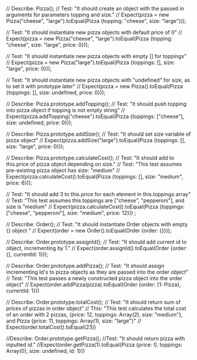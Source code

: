 // Describe: Pizza();
// Test: "It should create an object with the passed in arguments for parameters topping and size."
// Expect(pizza = new Pizza("cheese", "large").toEqual(Pizza {topping: "cheese", size: "large"}));

// Test: "It should instantiate new pizza objects with default price of 0"
// Expect(pizza = new Pizza("cheese", "large").toEqual(Pizza {topping: "cheese", size: "large", price: 0}));

// Test: "It should instantiate new pizza objects with empty [] for toppings"
// Expect(pizza = new Pizza("large").toEqual(Pizza {toppings: [], size: "large", price: 0}));

// Test: "It should instantiate new pizza objects with "undefined" for size, as to set it with prototype later"
// Expect(pizza = new Pizza().toEqual(Pizza {toppings: [], size: undefined, price: 0}));

// Describe: Pizza.prototype.addTopping();
// Test: "It should push topping into pizza object if topping is not empty string"
// Expect(pizza.addTopping("cheese").toEqual(Pizza {toppings: ["cheese"], size: undefined, price: 0}));

// Describe: Pizza.prototype.addSize();
// Test: "It should set size variable of pizza object"
// Expect(pizza.addSize("large").toEqual(Pizza {toppings: [], size: "large", price: 0}));

// Describe: Pizza.prototype.calculateCost();
// Test: "It should add to this.price of pizza object depending on size."
// Test: "This test assumes pre-existing pizza object has size: "medium"
// Expect(pizza.calculateCost().toEqual(Pizza {toppings: [], size: "medium", price: 6}));

// Test: "It should add 3 to this.price for each element in this.toppings array"
// Test: "This test assumes this.toppings are ["cheese", "pepperoni"], and size is "medium"
// Expect(pizza.calculateCost().toEqual(Pizza {toppings: ["cheese", "pepperoni"], size: "medium", price: 12})) ;

// Describe: Order();
// Test: "It should instantiate Order objects with empty {} object "
// Expect(order = new Order().toEqual(Order {order: {}}));

// Describe: Order.prototype.assignId();
// Test: "It should add current id to object, incrementing by 1."
// Expect(order.assignId().toEqual(Order {order: {}, currentId: 1}));

// Describe: Order.prototype.addPizza();
// Test: "It should assign incrementing Id's to pizza objects as they are passed into the order object"
// Test: "This test passes a newly constructed pizza object into the order object"
// Expect(order.addPizza(pizza).toEqual(Order {order: {1: Pizza}, currentId: 1}))

// Describe: Order.prototype.totalCost();
// Test: "It should return sum of prices of pizzas in order object"
// This: "This test calculates the total cost of an order with 2 pizzas, {price: 12, toppings: Array(2), size: "medium"}, and Pizza {price: 11, toppings: Array(1), size: "large"}"
// Expect(order.totalCost().toEqual(23))

//Describe: Order.prototype.getPizza();
//Test: "It should return pizza with inputted id."
//Expect(order.getPizza(1).toEqual(Pizza {price: 0, toppings: Array(0), size: undefined, id: 1}))